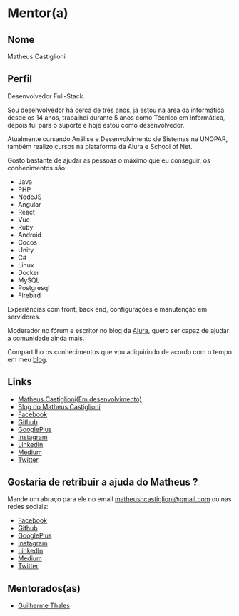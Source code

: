 # Mentor(a)

## Nome

Matheus Castiglioni

## Perfil

Desenvolvedor Full-Stack.

Sou desenvolvedor há cerca de três anos, ja estou na area da informática desde os 14 anos, trabalhei durante 5 anos como Técnico em Informática, depois fui para o suporte e hoje estou como desenvolvedor.

Atualmente cursando Análise e Desenvolvimento de Sistemas na UNOPAR, também realizo cursos na plataforma da Alura e School of Net.

Gosto bastante de ajudar as pessoas o máximo que eu conseguir, os conhecimentos são:

- Java
- PHP
- NodeJS
- Angular
- React
- Vue
- Ruby
- Android
- Cocos
- Unity
- C#
- Linux
- Docker
- MySQL
- Postgresql
- Firebird

Experiências com front, back end, configurações e manutenção em servidores.

Moderador no fórum e escritor no blog da [Alura](https://www.alura.com.br/), quero ser capaz de ajudar a comunidade ainda mais.

Compartilho os conhecimentos que vou adiquirindo de acordo com o tempo em meu [blog](http://blog.matheuscastiglioni.com.br/).

## Links

* [Matheus Castiglioni(Em desenvolvimento)](http://www.matheuscastiglioni.com.br/)
* [Blog do Matheus Castiglioni](http://blog.matheuscastiglioni.com.br/)
* [Facebook](https://www.facebook.com/matheus.castiglioni.5)
* [Github](https://github.com/mahenrique94)
* [GooglePlus](https://plus.google.com/116607343343494563581)
* [Instagram](https://www.instagram.com/mahenrique94/)
* [LinkedIn](https://www.linkedin.com/in/matheus-castiglioni-7aa105114/)
* [Medium](https://medium.com/@mahenrique94)
* [Twitter](https://twitter.com/mahenrique94)

## Gostaria de retribuir a ajuda do Matheus ?

Mande um abraço para ele no email matheushcastiglioni@gmail.com ou nas redes sociais:

* [Facebook](https://www.facebook.com/matheus.castiglioni.5)
* [Github](https://github.com/mahenrique94)
* [GooglePlus](https://plus.google.com/116607343343494563581)
* [Instagram](https://www.instagram.com/mahenrique94/)
* [LinkedIn](https://www.linkedin.com/in/matheus-castiglioni-7aa105114/)
* [Medium](https://medium.com/@mahenrique94)
* [Twitter](https://twitter.com/mahenrique94)

## Mentorados(as)
* [Guilherme Thales](/profiles/pupils/profiles/GuilhermeThales.md)
